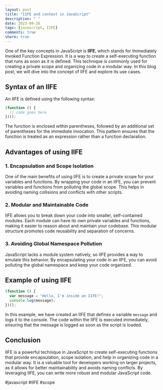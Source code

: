 ```yaml
---
layout: post
title: "IIFE and context in JavaScript"
description: " "
date: 2023-09-26
tags: [javascript, IIFE]
comments: true
share: true
---
```


One of the key concepts in JavaScript is **IIFE**, which stands for Immediately Invoked Function Expression. It is a way to create a self-executing function that runs as soon as it is defined. This technique is commonly used for creating a private scope and organizing code in a modular way. In this blog post, we will dive into the concept of IIFE and explore its use cases.

## Syntax of an IIFE

An IIFE is defined using the following syntax:

```javascript
(function () {
  // code goes here
})();
```

The function is enclosed within parentheses, followed by an additional set of parentheses for the immediate invocation. This pattern ensures that the function is treated as an expression rather than a function declaration.

## Advantages of using IIFE

### 1. Encapsulation and Scope Isolation

One of the main benefits of using IIFE is to create a private scope for your variables and functions. By wrapping your code in an IIFE, you can prevent variables and functions from polluting the global scope. This helps in avoiding naming collisions and conflicts with other scripts.

### 2. Modular and Maintainable Code

IIFE allows you to break down your code into smaller, self-contained modules. Each module can have its own private variables and functions, making it easier to reason about and maintain your codebase. This modular structure promotes code reusability and separation of concerns.

### 3. Avoiding Global Namespace Pollution

JavaScript lacks a module system natively, so IIFE provides a way to emulate this behavior. By encapsulating your code in an IIFE, you can avoid polluting the global namespace and keep your code organized.

## Example of using IIFE

```javascript
(function () {
  var message = "Hello, I'm inside an IIFE!";
  console.log(message);
})();
```

In this example, we have created an IIFE that defines a variable `message` and logs it to the console. The code within the IIFE is executed immediately, ensuring that the message is logged as soon as the script is loaded.

## Conclusion

IIFE is a powerful technique in JavaScript to create self-executing functions that provide encapsulation, scope isolation, and help in organizing code in a modular way. It is a valuable tool for developers working on larger projects, as it allows for better maintainability and avoids naming conflicts. By leveraging IIFE, you can write more robust and modular JavaScript code.

#javascript #IIFE #scope